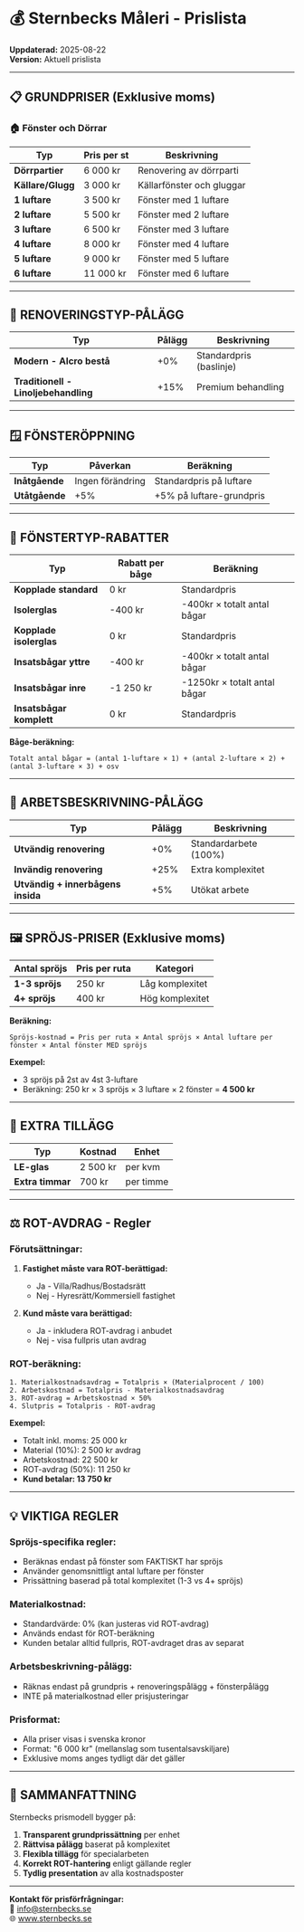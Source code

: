# 💰 Sternbecks Måleri - Prislista

**Uppdaterad:** 2025-08-22  
**Version:** Aktuell prislista  

---

## 📋 GRUNDPRISER (Exklusive moms)

### 🏠 Fönster och Dörrar

| **Typ** | **Pris per st** | **Beskrivning** |
|---------|-----------------|-----------------|
| **Dörrpartier** | 6 000 kr | Renovering av dörrparti |
| **Källare/Glugg** | 3 000 kr | Källarfönster och gluggar |
| **1 luftare** | 3 500 kr | Fönster med 1 luftare |
| **2 luftare** | 5 500 kr | Fönster med 2 luftare |
| **3 luftare** | 6 500 kr | Fönster med 3 luftare |
| **4 luftare** | 8 000 kr | Fönster med 4 luftare |
| **5 luftare** | 9 000 kr | Fönster med 5 luftare |
| **6 luftare** | 11 000 kr | Fönster med 6 luftare |

---

## 🎨 RENOVERINGSTYP-PÅLÄGG

| **Typ** | **Pålägg** | **Beskrivning** |
|---------|------------|-----------------|
| **Modern - Alcro bestå** | +0% | Standardpris (baslinje) |
| **Traditionell - Linoljebehandling** | +15% | Premium behandling |

---

## 🪟 FÖNSTERÖPPNING

| **Typ** | **Påverkan** | **Beräkning** |
|---------|-------------|---------------|
| **Inåtgående** | Ingen förändring | Standardpris på luftare |
| **Utåtgående** | +5% | +5% på luftare-grundpris |

---

## 🔧 FÖNSTERTYP-RABATTER

| **Typ** | **Rabatt per båge** | **Beräkning** |
|---------|---------------------|---------------|
| **Kopplade standard** | 0 kr | Standardpris |
| **Isolerglas** | -400 kr | -400kr × totalt antal bågar |
| **Kopplade isolerglas** | 0 kr | Standardpris |
| **Insatsbågar yttre** | -400 kr | -400kr × totalt antal bågar |
| **Insatsbågar inre** | -1 250 kr | -1250kr × totalt antal bågar |
| **Insatsbågar komplett** | 0 kr | Standardpris |

**Båge-beräkning:**
```
Totalt antal bågar = (antal 1-luftare × 1) + (antal 2-luftare × 2) + (antal 3-luftare × 3) + osv
```

---

## 🏢 ARBETSBESKRIVNING-PÅLÄGG

| **Typ** | **Pålägg** | **Beskrivning** |
|---------|------------|-----------------|
| **Utvändig renovering** | +0% | Standardarbete (100%) |
| **Invändig renovering** | +25% | Extra komplexitet |
| **Utvändig + innerbågens insida** | +5% | Utökat arbete |

---

## 🖼️ SPRÖJS-PRISER (Exklusive moms)

| **Antal spröjs** | **Pris per ruta** | **Kategori** |
|------------------|-------------------|--------------|
| **1-3 spröjs** | 250 kr | Låg komplexitet |
| **4+ spröjs** | 400 kr | Hög komplexitet |

**Beräkning:**
```
Spröjs-kostnad = Pris per ruta × Antal spröjs × Antal luftare per fönster × Antal fönster MED spröjs
```

**Exempel:**
- 3 spröjs på 2st av 4st 3-luftare
- Beräkning: 250 kr × 3 spröjs × 3 luftare × 2 fönster = **4 500 kr**

---

## 💎 EXTRA TILLÄGG

| **Typ** | **Kostnad** | **Enhet** |
|---------|-------------|-----------|
| **LE-glas** | 2 500 kr | per kvm |
| **Extra timmar** | 700 kr | per timme |

---

## ⚖️ ROT-AVDRAG - Regler

### **Förutsättningar:**
1. **Fastighet måste vara ROT-berättigad:**
   - Ja - Villa/Radhus/Bostadsrätt
   - Nej - Hyresrätt/Kommersiell fastighet

2. **Kund måste vara berättigad:**
   - Ja - inkludera ROT-avdrag i anbudet
   - Nej - visa fullpris utan avdrag

### **ROT-beräkning:**
```
1. Materialkostnadsavdrag = Totalpris × (Materialprocent / 100)
2. Arbetskostnad = Totalpris - Materialkostnadsavdrag  
3. ROT-avdrag = Arbetskostnad × 50%
4. Slutpris = Totalpris - ROT-avdrag
```

**Exempel:**
- Totalt inkl. moms: 25 000 kr
- Material (10%): 2 500 kr avdrag
- Arbetskostnad: 22 500 kr
- ROT-avdrag (50%): 11 250 kr
- **Kund betalar: 13 750 kr**

---

## 💡 VIKTIGA REGLER

### **Spröjs-specifika regler:**
- Beräknas endast på fönster som FAKTISKT har spröjs
- Använder genomsnittligt antal luftare per fönster
- Prissättning baserad på total komplexitet (1-3 vs 4+ spröjs)

### **Materialkostnad:**
- Standardvärde: 0% (kan justeras vid ROT-avdrag)
- Används endast för ROT-beräkning
- Kunden betalar alltid fullpris, ROT-avdraget dras av separat

### **Arbetsbeskrivning-pålägg:**
- Räknas endast på grundpris + renoveringspålägg + fönsterpålägg
- INTE på materialkostnad eller prisjusteringar

### **Prisformat:**
- Alla priser visas i svenska kronor
- Format: "6 000 kr" (mellanslag som tusentalsavskiljare)
- Exklusive moms anges tydligt där det gäller

---

## 🎯 SAMMANFATTNING

Sternbecks prismodell bygger på:
1. **Transparent grundprissättning** per enhet
2. **Rättvisa pålägg** baserat på komplexitet
3. **Flexibla tillägg** för specialarbeten
4. **Korrekt ROT-hantering** enligt gällande regler
5. **Tydlig presentation** av alla kostnadsposter

---

**Kontakt för prisförfrågningar:**  
📧 info@sternbecks.se  
🌐 www.sternbecks.se